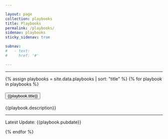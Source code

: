 ```yaml
---

layout: page
collection: playbooks
title: Playbooks 
permalink: /playbooks/
sidenav: playbooks
sticky_sidenav: true

subnav:
#   - text: 
#     href: '#'

---
```


<hr>
<p>
{% assign playbooks = site.data.playbooks | sort: "title" %}
{% for playbook in playbooks %}	
<!-- Updated 06/20/2024 CJB -->
<div class="usa-accordion usa-accordion--bordered" tabindex=0 >
  <h4 class="usa-accordion__heading">
    <button
      type="button" style="cursor:auto;"
      class="usa-accordion__button"
      aria-expanded="false"
      aria-controls="b-a{{forloop.index}}" >
     {{playbook.title}}
    </button>
  </h4>
  <div id="b-a{{forloop.index}}" class="usa-accordion__content usa-prose" style="cursor: pointer;" onclick="navigateTo('{{site.baseurl}}{{playbook.url}}')">
    <p>
    {{playbook.description}}
    <hr>
    <div>
        <!-- <button type="button" class="usa-button">Button text</button> -->
        Latest Update: {{playbook.pubdate}} 
    </div>
    </p>
  </div>
</div>
{% endfor %}	

